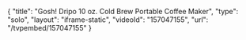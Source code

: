 {
    "title": "Gosh! Dripo 10 oz. Cold Brew Portable Coffee Maker",
    "type": "solo",
    "layout": "iframe-static",
    "videoId": "157047155",
    "url": "\/tvpembed\/157047155"
}